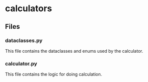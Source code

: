 # calculators

## Files

### dataclasses.py

This file contains the dataclasses and enums used by the calculator.

### calculator.py

This file contains the logic for doing calculation.